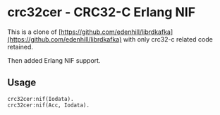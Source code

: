# crc32cer - CRC32-C Erlang NIF

This is a clone of [https://github.com/edenhill/librdkafka](https://github.com/edenhill/librdkafka) with only crc32-c related code retained.

Then added Erlang NIF support.

## Usage

```
crc32cer:nif(Iodata).
crc32cer:nif(Acc, Iodata).
```

